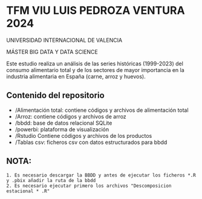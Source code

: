 # TFM VIU LUIS PEDROZA VENTURA 2024
UNIVERSIDAD INTERNACIONAL DE VALENCIA

MÁSTER BIG DATA Y DATA SCIENCE

Este estudio realiza un análisis de las series históricas (1999-2023) del consumo alimentario total y de los sectores de mayor importancia en la industria alimentaria en España (carne, arroz y huevos). 

## Contenido del repositorio

- /Alimentación total: contiene códigos y archivos de alimentación total
- /Arroz: contiene códigos y archivos de arroz
- /bbdd: base de datos relacional SQLite
- /powerbi: plataforma de visualización
- /Rstudio Contiene códigos y archivos de los productos
- /Tablas csv: ficheros csv con datos estructurados para bbdd

## NOTA:  
	1. Es necesario descargar la BBDD y antes de ejecutar los ficheros *.R y .pbix añadir la ruta de la bbdd  
	2. Es necesario ejecutar primero los archivos "Descomposicion estacional * .R"
